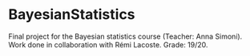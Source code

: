 # BayesianStatistics

Final project for the Bayesian statistics course (Teacher: Anna Simoni). Work done in collaboration with Rémi Lacoste. Grade: 19/20. 
